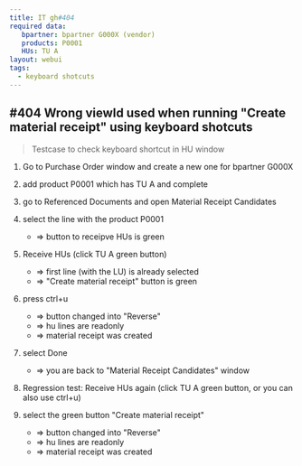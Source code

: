 ```yaml
---
title: IT gh#404
required data:
   bpartner: bpartner G000X (vendor)
   products: P0001
   HUs: TU A
layout: webui
tags:
  - keyboard shotcuts 
---
```

## #404 Wrong viewId used when running "Create material receipt" using keyboard shotcuts 

> Testcase to check keyboard shortcut in HU window

1. Go to Purchase Order window and create a new one for bpartner G000X

2. add product P0001 which has TU A and complete

3. go to Referenced Documents and open Material Receipt Candidates

4. select the line with the product P0001
	* => button to receipve HUs is green
	
5. Receive HUs (click TU A green button)
	* => first line (with the LU) is already selected
	* => "Create material receipt" button is green

6. press ctrl+u
	* => button changed into "Reverse"
	* => hu lines are readonly
	* => material receipt was created
	
7. select Done
	* => you are back to "Material Receipt Candidates" window
	
8. Regression test: Receive HUs again (click TU A green button, or you can also use ctrl+u)

9. select the green button "Create material receipt"
	* => button changed into "Reverse"
	* => hu lines are readonly
	* => material receipt was created